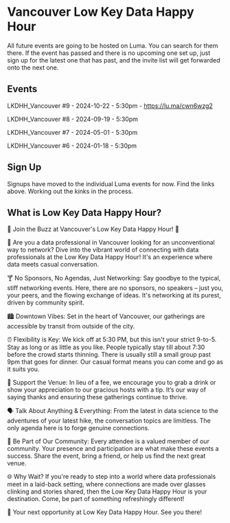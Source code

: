 # Vancouver Low Key Data Happy Hour

All future events are going to be hosted on Luma.  You can search for them there.  If the event has passed and there is no upcoming one set up, just sign up for the latest one that has past, and the invite list will get forwarded onto the next one. 

## Events

LKDHH_Vancouver #9 - 2024-10-22 - 5:30pm - https://lu.ma/cwn6wzg2

LKDHH_Vancouver #8 - 2024-09-19 - 5:30pm

LKDHH_Vancouver #7 - 2024-05-01 - 5:30pm

LKDHH_Vancouver #6 - 2024-01-18 - 5:30pm

## Sign Up

Signups have moved to the individual Luma events for now.  Find the links above.  Working out the kinks in the process.

## What is Low Key Data Happy Hour?

🌟 Join the Buzz at Vancouver's Low Key Data Happy Hour! 🌟

🚀 Are you a data professional in Vancouver looking for an unconventional way to network? Dive into the vibrant world of connecting with data professionals at the Low Key Data Happy Hour! It's an experience where data meets casual conversation.

🍸 No Sponsors, No Agendas, Just Networking: Say goodbye to the typical, stiff networking events. Here, there are no sponsors, no speakers – just you, your peers, and the flowing exchange of ideas. It's networking at its purest, driven by community spirit.

🏙️ Downtown Vibes: Set in the heart of Vancouver, our gatherings are accessible by transit from outside of the city. 

⏰ Flexibility is Key: We kick off at 5:30 PM, but this isn't your strict 9-to-5. Stay as long or as little as you like. People typically stay till about 7:30 before the crowd starts thinning. There is usually still a small group past 9pm that goes for dinner. Our casual format means you can come and go as it suits you.

🍹 Support the Venue: In lieu of a fee, we encourage you to grab a drink or show your appreciation to our gracious hosts with a tip. It’s our way of saying thanks and ensuring these gatherings continue to thrive.

🗣️ Talk About Anything & Everything: From the latest in data science to the adventures of your latest hike, the conversation topics are limitless. The only agenda here is to forge genuine connections.

🤝 Be Part of Our Community: Every attendee is a valued member of our community. Your presence and participation are what make these events a success. Share the event, bring a friend, or help us find the next great venue.

🌐 Why Wait? If you're ready to step into a world where data professionals meet in a laid-back setting, where connections are made over glasses clinking and stories shared, then the Low Key Data Happy Hour is your destination. Come, be part of something refreshingly different!

🥂 Your next opportunity at Low Key Data Happy Hour. See you there!

